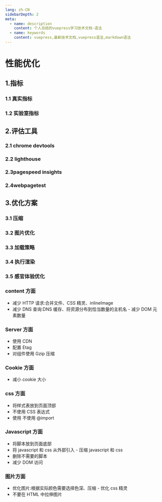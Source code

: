 ```yaml
---
lang: zh-CN
sidebarDepth: 2
meta:
  - name: description
    content: 个人总结的vuepress学习技术文档-语法
  - name: keywords
    content: vuepress,最新技术文档,vuepress语法,markdown语法
---
```


# 性能优化

## 1.指标

### 1.1 真实指标

### 1.2 实验室指标

## 2.评估工具

### 2.1 chrome devtools

### 2.2 lighthouse

### 2.3pagespeed insights

### 2.4webpagetest

## 3.优化方案

### 3.1 压缩

### 3.2 图片优化

### 3.3 加载策略

### 3.4 执行渲染

### 3.5 感官体验优化

### content 方面

- 减少 HTTP 请求:合并文件、CSS 精灵、inlineImage
- 减少 DNS 查询:DNS 缓存、将资源分布到恰当数量的主机名 - 减少 DOM 元素数量

### Server 方面

- 使用 CDN
- 配置 Etag
- 对组件使用 Gzip 压缩

### Cookie 方面

- 减小 cookie 大小

### css 方面

- 将样式表放到页面顶部
- 不使用 CSS 表达式
- 使用 <link> 不使用 @import

### Javascript 方面

- 将脚本放到页面底部
- 将 javascript 和 css 从外部引入 - 压缩 javascript 和 css
- 删除不需要的脚本
- 减少 DOM 访问

### 图片方面

- 优化图片:根据实际颜色需要选择色深、压缩 - 优化 css 精灵
- 不要在 HTML 中拉伸图片
